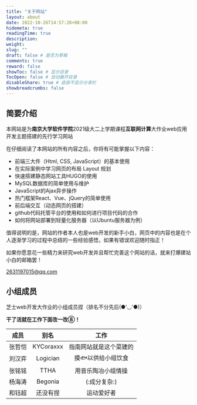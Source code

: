 ```yaml
---
title: "关于网站"
layout: about
date: 2022-10-26T14:57:28+08:00
hidemeta: true
readingTime: true
description: 
weight:
slug: ""
draft: false # 是否为草稿
comments: true
reward: false
showToc: false # 显示目录
TocOpen: false # 自动展开目录
disableShare: true # 底部不显示分享栏
showbreadcrumbs: false
---
```


## 简要介绍

本网站是为**南京大学软件学院**2021级大二上学期课程**互联网计算**大作业web应用开发主题搭建的先行学习网站

在仔细阅读了本网站的所有内容之后，你将有可能掌握以下内容：

- 前端三大件（Html, CSS, JavaScript）的基本使用
- 在实际案例中学习网页的布局 Layout 规划
- 快速搭建静态网站工具HUGO的使用
- MySQL数据库的简单使用与维护
- JavaScript的Ajax异步操作
- 热门框架React、Vue、jQuery的简单使用
- 前后端交互（动态网页的搭建）
- github代码托管平台的使用和如何进行项目代码的合作
- 如何将网站部署到轻量化服务器（以Ubuntu服务器为例）

值得说明的是，网站的作者本人也是web开发的新手小白，网页中的内容也是在个人逐渐学习的过程中总结的一些经验感悟，如果有错误欢迎随时指正！

如果你愿意花一些精力来研究web开发并且帮忙完善这个网站的话，就来打爆建站小白的邮箱罢！

2631197015@qq.com

## 小组成员

芝士web开发大作业的小组成员捏（排名不分先后(●'◡'●)）

**干了活就在工作下面改一改⑧！**

|  成员  |   别名    |          工作          |
| :----: | :-------: | :--------------------: |
| 张哲恺 | KYCoraxxx | 指南网站就是这个菜建的 |
| 刘汉弈 | Logician  |   摸🐟以供给小组饮食    |
| 张铭铭 |   TTHA    |   用音乐陶冶小组情操   |
| 杨海涛 |  Begonia  |      (:成分复杂:)      |
| 和钰超 | 还没有捏  |       运动爱好者       |

